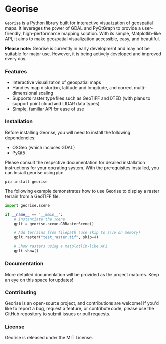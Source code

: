 # Georise

`Georise` is a Python library built for interactive visualization of geospatial maps. It leverages the power of GDAL and PyQtGraph to provide a user-friendly, high-performance mapping solution. With its simple, Matplotlib-like API, it aims to make geospatial visualization accessible, easy, and beautiful.

**Please note:** Georise is currently in early development and may not be suitable for major use. However, it is being actively developed and improved every day.

### Features

- Interactive visualization of geospatial maps
- Handles map distortion, latitude and longitude, and correct multi-dimensional scaling
- Supports raster type files such as GeoTIFF and DTED (with plans to support point cloud and LIDAR data types)
- Simple, familiar API for ease of use

### Installation
Before installing Georise, you will need to install the following dependencies:

- OSGeo (which includes GDAL)
- PyQt5

Please consult the respective documentation for detailed installation instructions for your operating system. With the prerequisites installed, you can install georise using pip:
```bash
pip install georise
```

The following example demonstrates how to use Georise to display a raster terrain from a GeoTIFF file.


```python
import georise.scene

if __name__ == '__main__':
    # Instantiate the scene
    gplt = georise.scene.GRRasterScene()

    # Add terrains from filepath (use skip to save on memory)
    gplt.raster("test_raster.tif", skip=4)

    # Show rasters using a matplotlib-like API
    gplt.show()
```

### Documentation
More detailed documentation will be provided as the project matures. Keep an eye on this space for updates!

### Contributing
Georise is an open-source project, and contributions are welcome! If you'd like to report a bug, request a feature, or contribute code, please use the GitHub repository to submit issues or pull requests.

### License
Georise is released under the MIT License.
